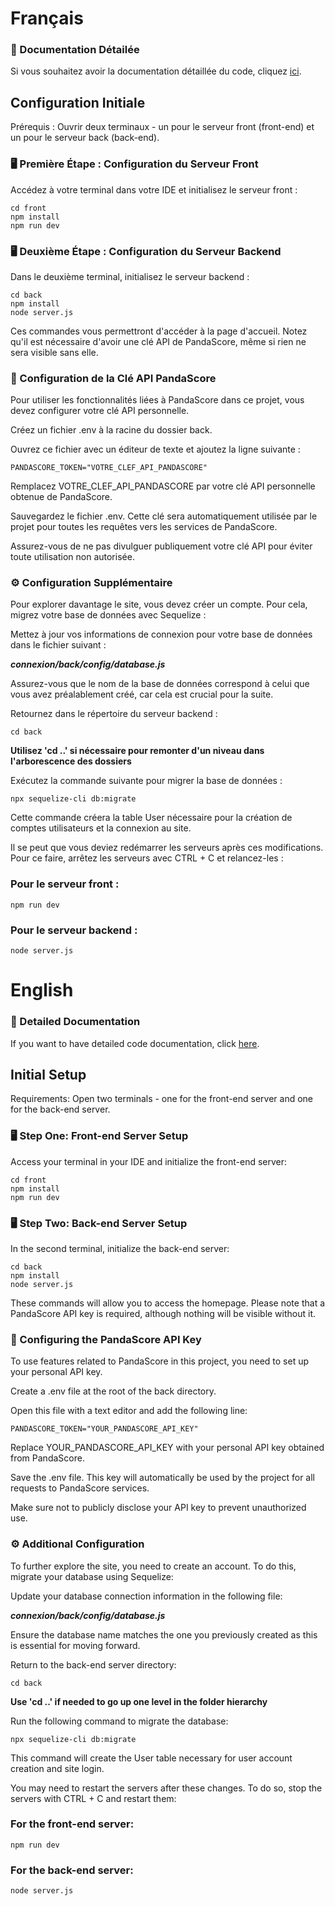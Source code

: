 # Français

### 📄 Documentation Détailée

Si vous souhaitez avoir la documentation détaillée du code, cliquez [ici](https://escoredoc-jejexs-25b6d981a271ee17067c531b8d39dd3cb7c81cc7e4b131.gitlab.io/).

## Configuration Initiale

Prérequis : Ouvrir deux terminaux - un pour le serveur front (front-end) et un pour le serveur back (back-end).

### 🖥️ Première Étape : Configuration du Serveur Front

Accédez à votre terminal dans votre IDE et initialisez le serveur front :

```
cd front
npm install
npm run dev
```

### 🖥️ Deuxième Étape : Configuration du Serveur Backend

Dans le deuxième terminal, initialisez le serveur backend :

```
cd back
npm install
node server.js
```

Ces commandes vous permettront d'accéder à la page d'accueil. 
Notez qu'il est nécessaire d'avoir une clé API de PandaScore, même si rien ne sera visible sans elle.

### 🔑 Configuration de la Clé API PandaScore

Pour utiliser les fonctionnalités liées à PandaScore dans ce projet, vous devez configurer votre clé API personnelle.

Créez un fichier .env à la racine du dossier back.

Ouvrez ce fichier avec un éditeur de texte et ajoutez la ligne suivante :

```
PANDASCORE_TOKEN="VOTRE_CLEF_API_PANDASCORE"
```

Remplacez VOTRE_CLEF_API_PANDASCORE par votre clé API personnelle obtenue de PandaScore.

Sauvegardez le fichier .env. Cette clé sera automatiquement utilisée par le projet pour toutes les requêtes vers les services de PandaScore.

Assurez-vous de ne pas divulguer publiquement votre clé API pour éviter toute utilisation non autorisée.

### ⚙️ Configuration Supplémentaire

Pour explorer davantage le site, vous devez créer un compte. Pour cela, migrez votre base de données avec Sequelize :

Mettez à jour vos informations de connexion pour votre base de données dans le fichier suivant :

***connexion/back/config/database.js***

Assurez-vous que le nom de la base de données correspond à celui que vous avez préalablement créé, car cela est crucial pour la suite.

Retournez dans le répertoire du serveur backend :

```
cd back
```
**Utilisez 'cd ..' si nécessaire pour remonter d'un niveau dans l'arborescence des dossiers**

Exécutez la commande suivante pour migrer la base de données :

```
npx sequelize-cli db:migrate
```

Cette commande créera la table User nécessaire pour la création de comptes utilisateurs et la connexion au site.

Il se peut que vous deviez redémarrer les serveurs après ces modifications. 
Pour ce faire, arrêtez les serveurs avec CTRL + C et relancez-les :

### Pour le serveur front :

```
npm run dev
```

### Pour le serveur backend :

```
node server.js
```

# English

### 📄 Detailed Documentation

If you want to have detailed code documentation, click [here](https://escoredoc-jejexs-25b6d981a271ee17067c531b8d39dd3cb7c81cc7e4b131.gitlab.io/).

## Initial Setup

Requirements: Open two terminals - one for the front-end server and one for the back-end server.

### 🖥️ Step One: Front-end Server Setup

Access your terminal in your IDE and initialize the front-end server:

```
cd front
npm install
npm run dev
```

### 🖥️ Step Two: Back-end Server Setup

In the second terminal, initialize the back-end server:

```
cd back
npm install
node server.js
```

These commands will allow you to access the homepage. 
Please note that a PandaScore API key is required, although nothing will be visible without it.

### 🔑 Configuring the PandaScore API Key

To use features related to PandaScore in this project, you need to set up your personal API key.

Create a .env file at the root of the back directory.

Open this file with a text editor and add the following line:

```
PANDASCORE_TOKEN="YOUR_PANDASCORE_API_KEY"
```

Replace YOUR_PANDASCORE_API_KEY with your personal API key obtained from PandaScore.

Save the .env file. This key will automatically be used by the project for all requests to PandaScore services.

Make sure not to publicly disclose your API key to prevent unauthorized use.

### ⚙️ Additional Configuration

To further explore the site, you need to create an account. To do this, migrate your database using Sequelize:

Update your database connection information in the following file:

***connexion/back/config/database.js***

Ensure the database name matches the one you previously created as this is essential for moving forward.

Return to the back-end server directory:

```
cd back
```
**Use 'cd ..' if needed to go up one level in the folder hierarchy**

Run the following command to migrate the database:

```
npx sequelize-cli db:migrate
```

This command will create the User table necessary for user account creation and site login.

You may need to restart the servers after these changes. 
To do so, stop the servers with CTRL + C and restart them:

### For the front-end server:

```
npm run dev
```

### For the back-end server:

```
node server.js
```

